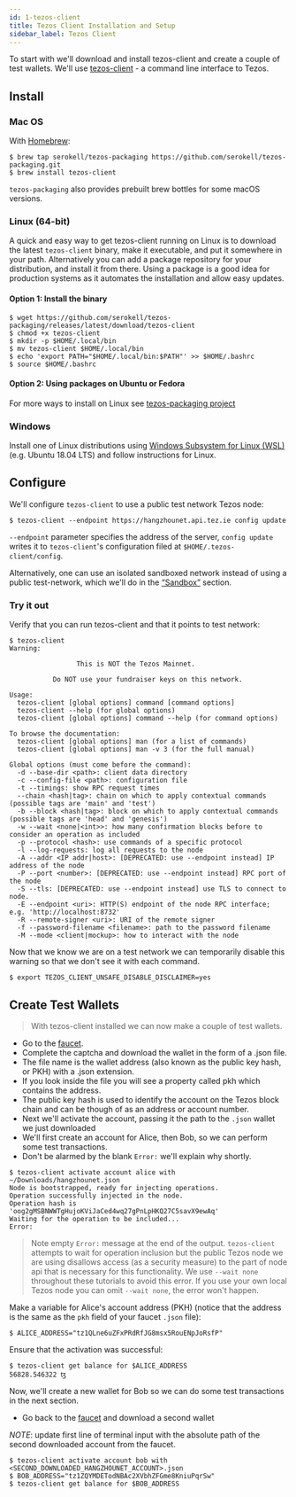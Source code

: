 ```yaml
---
id: 1-tezos-client
title: Tezos Client Installation and Setup
sidebar_label: Tezos Client
---
```


To start with we'll download and install tezos-client and create a couple of
test wallets. We'll use
[tezos-client](https://tezos.gitlab.io/api/cli-commands.html) - a command line
interface to Tezos.

## Install

### Mac OS

With [Homebrew](https://brew.sh):

```shell
$ brew tap serokell/tezos-packaging https://github.com/serokell/tezos-packaging.git
$ brew install tezos-client
```

`tezos-packaging` also provides prebuilt brew bottles for some macOS versions.

### Linux (64-bit)

A quick and easy way to get tezos-client running on Linux is to download the
latest `tezos-client` binary, make it executable, and put it somewhere in your
path. Alternatively you can add a package repository for your distribution, and
install it from there. Using a package is a good idea for production systems as
it automates the installation and allow easy updates.


#### Option 1:  Install the binary

```shell
$ wget https://github.com/serokell/tezos-packaging/releases/latest/download/tezos-client
$ chmod +x tezos-client
$ mkdir -p $HOME/.local/bin
$ mv tezos-client $HOME/.local/bin
$ echo 'export PATH="$HOME/.local/bin:$PATH"' >> $HOME/.bashrc
$ source $HOME/.bashrc
```

#### Option 2:  Using packages on Ubuntu or Fedora
For more ways to install on Linux see [tezos-packaging
project](https://github.com/serokell/tezos-packaging)

### Windows

Install one of Linux distributions using  [Windows Subsystem for Linux
(WSL)](https://docs.microsoft.com/en-us/windows/wsl/about) (e.g. Ubuntu 18.04
LTS) and follow instructions for Linux.

## Configure

We'll configure `tezos-client` to use a public test network Tezos node:


```shell
$ tezos-client --endpoint https://hangzhounet.api.tez.ie config update
```

`--endpoint` parameter specifies the address of the server,
`config update` writes it to `tezos-client`'s configuration filed at
`$HOME/.tezos-client/config`.

[//]: # ( TODO: In the interests of keeping things simple, I'd suggest leaving
the following option out at this early stage. - IAN )

Alternatively, one can use an isolated sandboxed network instead of using a
public test-network, which we'll do in the [“Sandbox”](/docs/setup/2-sandbox)
section.

### Try it out
Verify that you can run tezos-client and that it points to test
network:

```
$ tezos-client
Warning:

                 This is NOT the Tezos Mainnet.

           Do NOT use your fundraiser keys on this network.

Usage:
  tezos-client [global options] command [command options]
  tezos-client --help (for global options)
  tezos-client [global options] command --help (for command options)

To browse the documentation:
  tezos-client [global options] man (for a list of commands)
  tezos-client [global options] man -v 3 (for the full manual)

Global options (must come before the command):
  -d --base-dir <path>: client data directory
  -c --config-file <path>: configuration file
  -t --timings: show RPC request times
  --chain <hash|tag>: chain on which to apply contextual commands (possible tags are 'main' and 'test')
  -b --block <hash|tag>: block on which to apply contextual commands (possible tags are 'head' and 'genesis')
  -w --wait <none|<int>>: how many confirmation blocks before to consider an operation as included
  -p --protocol <hash>: use commands of a specific protocol
  -l --log-requests: log all requests to the node
  -A --addr <IP addr|host>: [DEPRECATED: use --endpoint instead] IP address of the node
  -P --port <number>: [DEPRECATED: use --endpoint instead] RPC port of the node
  -S --tls: [DEPRECATED: use --endpoint instead] use TLS to connect to node.
  -E --endpoint <uri>: HTTP(S) endpoint of the node RPC interface; e.g. 'http://localhost:8732'
  -R --remote-signer <uri>: URI of the remote signer
  -f --password-filename <filename>: path to the password filename
  -M --mode <client|mockup>: how to interact with the node
  ```

Now that we know we are on a test network we can temporarily disable this
warning so that we don't see it with each command.

```shell
$ export TEZOS_CLIENT_UNSAFE_DISABLE_DISCLAIMER=yes
```

## Create Test Wallets

> With tezos-client installed we can now make a couple of test wallets.

- Go to the [faucet](https://teztnets.xyz/hangzhounet-faucet).
- Complete the captcha and download the wallet in the form of a .json file.
- The file name is the wallet address (also known as the public key hash, or
  PKH) with a .json extension.
- If you look inside the file you will see a property called pkh which contains the address.
- The public key hash is used to identify the account on the Tezos block chain
  and can be though of as an address or account number.
- Next we'll activate the account, passing it the path to the `.json` wallet we
  just downloaded
- We'll first create an account for Alice, then Bob, so we can perform some test
  transactions.
- Don't be alarmed by the blank `Error:` we'll explain why shortly.

```shell
$ tezos-client activate account alice with ~/Downloads/hangzhounet.json
Node is bootstrapped, ready for injecting operations.
Operation successfully injected in the node.
Operation hash is 'oog2gMSBNWWTgHujoKViJaCed4wq27gPnLpHKQ27C5savX9ewAq'
Waiting for the operation to be included...
Error:

```

> Note empty `Error:` message at the end of the output. `tezos-client` attempts
> to wait for operation inclusion but the public Tezos node we are using
> disallows access (as a security measure) to the part of node api that is
> necessary for this functionality. We use `--wait none` throughout these
> tutorials to avoid this error. If you use your own local Tezos node you can
> omit `--wait none`, the error won't happen.

Make a variable for Alice's account address  (PKH) (notice that the address
is the same as the `pkh` field of your faucet `.json` file):

```shell
$ ALICE_ADDRESS="tz1QLne6uZFxPRdRfJG8msx5RouENpJoRsfP"
```

Ensure that the activation was successful:

```shell
$ tezos-client get balance for $ALICE_ADDRESS
56828.546322 ꜩ
```

Now, we'll create a new wallet for Bob so we can do some test transactions in
the next section.

- Go back to the [faucet](https://teztnets.xyz/hangzhounet-faucet) and download a second wallet

*NOTE*: update first line of terminal input with the absolute path of the second downloaded account from the faucet.
```shell
$ tezos-client activate account bob with <SECOND_DOWNLOADED_HANGZHOUNET_ACCOUNT>.json
$ BOB_ADDRESS="tz1ZQYMDETodNBAc2XVbhZFGme8KniuPqrSw"
$ tezos-client get balance for $BOB_ADDRESS
```
